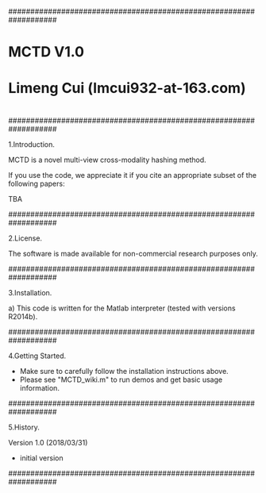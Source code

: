 ###################################################################
#                                                                 #
#    MCTD V1.0                                             #
#    Limeng Cui (lmcui932-at-163.com)                             #
#                                                                 #
###################################################################

1.Introduction.

MCTD is a novel multi-view cross-modality hashing method.

If you use the code, we appreciate it if you cite an appropriate subset of the following papers:

TBA

###################################################################

2.License.

The software is made available for non-commercial research purposes only.

###################################################################

3.Installation.

a) This code is written for the Matlab interpreter (tested with versions R2014b). 

###################################################################

4.Getting Started.

 - Make sure to carefully follow the installation instructions above.
 - Please see "MCTD_wiki.m" to run demos and get basic usage information.

###################################################################

5.History.

Version 1.0 (2018/03/31)
 - initial version

###################################################################
